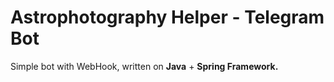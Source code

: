 # Astrophotography Helper - Telegram Bot

Simple bot with WebHook, written on **Java** + **Spring Framework.**